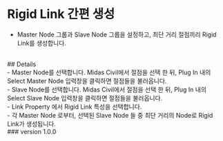 # Rigid Link 간편 생성
- Master Node 그룹과 Slave Node 그룹을 설정하고, 최단 거리 절점끼리 Rigid Link를 생성합니다.
<br />
## Details <br />
- Master Node를 선택합니다. Midas Civil에서 절점을 선택 한 뒤, Plug In 내의 Select Master Node 입력창을 클릭하면 절점들을 불러옵니다. <br />
- Slave Node를 선택합니다. Midas Civil에서 절점을 선택 한 뒤, Plug In 내의 Select Slave Node 입력창을 클릭하면 절점들을 불러옵니다. <br />
- Link Property 에서 Rigid Link 특성을 선택합니다. <br />
- 각 Master Node 로부터, 선택된 Slave Node 들 중 최단 거리의 Node로 Rigid Link가 생성됩니다. <br />
### version 1.0.0 <br />

